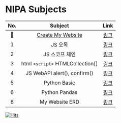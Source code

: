 # NIPA Subjects

| No. | Subject | Link |
|:---:|:---:|:---:|
| 🍥 | [Create My Website](https://deanioche.github.io/NIPA) | [링크](index/) |
| 1 | JS 오목 | [링크](subjects/230724/) |
| 2 | JS 스코프 체인 | [링크](subjects/230726/) |
| 3 | html `<script>` HTMLCollection[] | [링크](subjects/230727/) |
| 4 | JS WebAPI alert(), confirm() | [링크](subjects/230728/) |
| 5 | Python Basic | [링크](subjects/230731/) |
| 6 | Python Pandas | [링크](subjects/230801/) |
| 6 | My Website ERD | [링크](subjects/230802/) |

[![Hits](https://hits.seeyoufarm.com/api/count/incr/badge.svg?url=https%3A%2F%2Fgithub.com%2Furakasumi%2FNIPA&count_bg=%23FF2D2D&title_bg=%23555555&icon=&icon_color=%23E7E7E7&title=hits&edge_flat=false)](https://hits.seeyoufarm.com)

